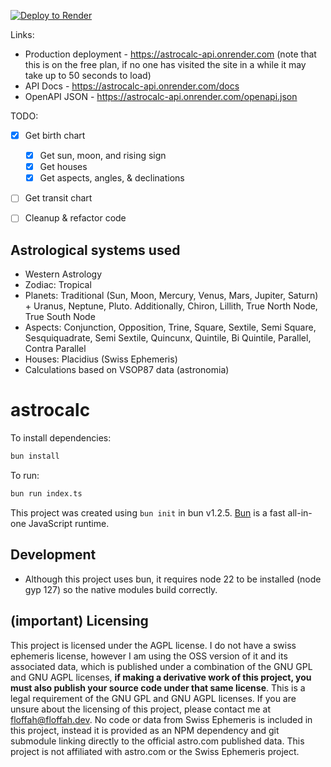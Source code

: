 [![Deploy to Render](https://render.com/images/deploy-to-render-button.svg)](https://render.com/deploy?repo=https://github.com/floffah/astrocalc)

Links:
- Production deployment - https://astrocalc-api.onrender.com (note that this is on the free plan, if no one has visited the site in a while it may take up to 50 seconds to load)
- API Docs - https://astrocalc-api.onrender.com/docs
- OpenAPI JSON - https://astrocalc-api.onrender.com/openapi.json

TODO:
- [x] Get birth chart
  - [x] Get sun, moon, and rising sign
  - [x] Get houses
  - [x] Get aspects, angles, & declinations
- [ ] Get transit chart

- [ ] Cleanup & refactor code

## Astrological systems used

- Western Astrology
- Zodiac: Tropical
- Planets: Traditional (Sun, Moon, Mercury, Venus, Mars, Jupiter, Saturn) + Uranus, Neptune, Pluto. Additionally, Chiron, Lillith, True North Node, True South Node
- Aspects: Conjunction, Opposition, Trine, Square, Sextile, Semi Square, Sesquiquadrate, Semi Sextile, Quincunx, Quintile, Bi Quintile, Parallel, Contra Parallel
- Houses: Placidius (Swiss Ephemeris)
- Calculations based on VSOP87 data (astronomia)

# astrocalc

To install dependencies:

```bash
bun install
```

To run:

```bash
bun run index.ts
```

This project was created using `bun init` in bun v1.2.5. [Bun](https://bun.sh) is a fast all-in-one JavaScript runtime.

## Development

- Although this project uses bun, it requires node 22 to be installed (node gyp 127) so the native modules build correctly.

## (important) Licensing

This project is licensed under the AGPL license. I do not have a swiss ephemeris license, however I am using the OSS version of it and its associated data, which is published under a combination of the GNU GPL and GNU AGPL licenses, **if making a derivative work of this project, you must also publish your source code under that same license**. This is a legal requirement of the GNU GPL and GNU AGPL licenses. If you are unsure about the licensing of this project, please contact me at floffah@floffah.dev.
No code or data from Swiss Ephemeris is included in this project, instead it is provided as an NPM dependency and git submodule linking directly to the official astro.com published data. This project is not affiliated with astro.com or the Swiss Ephemeris project.

